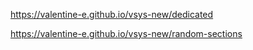 https://valentine-e.github.io/vsys-new/dedicated

https://valentine-e.github.io/vsys-new/random-sections
